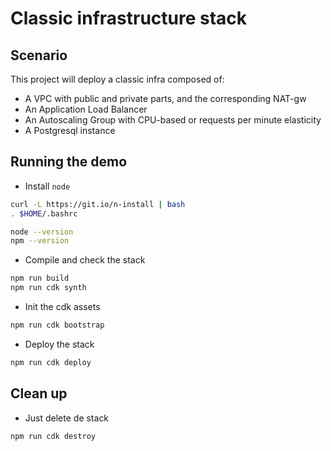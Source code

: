 # Classic infrastructure stack

## Scenario

This project will deploy a classic infra composed of:

* A VPC with public and private parts, and the corresponding NAT-gw
* An Application Load Balancer
* An Autoscaling Group with CPU-based or requests per minute elasticity
* A Postgresql instance

## Running the demo

* Install `node`

```bash
curl -L https://git.io/n-install | bash
. $HOME/.bashrc 

node --version
npm --version
```

* Compile and check the stack

```bash
npm run build
npm run cdk synth
```

* Init the cdk assets

```bash
npm run cdk bootstrap
```

* Deploy the stack

```bash
npm run cdk deploy
```

## Clean up

* Just delete de stack

```bash
npm run cdk destroy
```

